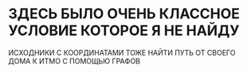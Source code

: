 # ЗДЕСЬ БЫЛО ОЧЕНЬ КЛАССНОЕ УСЛОВИЕ КОТОРОЕ Я НЕ НАЙДУ
 ИСХОДНИКИ С КООРДИНАТАМИ ТОЖЕ
 НАЙТИ ПУТЬ ОТ СВОЕГО ДОМА К ИТМО С ПОМОЩЬЮ ГРАФОВ